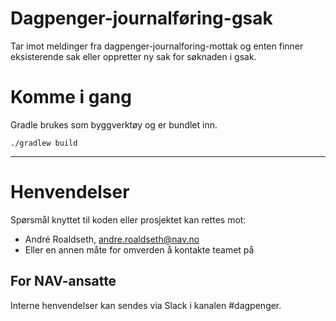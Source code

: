 # Dagpenger-journalføring-gsak

Tar imot meldinger fra dagpenger-journalforing-mottak og enten finner eksisterende sak eller oppretter
ny sak for søknaden i gsak.

# Komme i gang

Gradle brukes som byggverktøy og er bundlet inn.

`./gradlew build`

---

# Henvendelser

Spørsmål knyttet til koden eller prosjektet kan rettes mot:

* André Roaldseth, andre.roaldseth@nav.no
* Eller en annen måte for omverden å kontakte teamet på

## For NAV-ansatte

Interne henvendelser kan sendes via Slack i kanalen #dagpenger.
